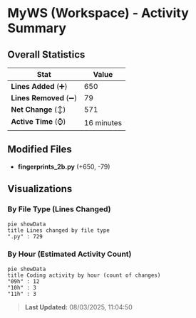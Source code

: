 # MyWS (Workspace) - Activity Summary 

## Overall Statistics

| Stat                   | Value                                                             |
| ---------------------- | ----------------------------------------------------------------- |
| **Lines Added** (➕)   | 650                                          |
| **Lines Removed** (➖) | 79                                        |
| **Net Change** (↕)    | 571                |
| **Active Time** (⌚)   | 16 minutes |


## Modified Files
- **fingerprints_2b.py** (+650, -79)

## Visualizations

### By File Type (Lines Changed)

```mermaid
pie showData
title Lines changed by file type
".py" : 729
```

### By Hour (Estimated Activity Count)

```mermaid
pie showData
title Coding activity by hour (count of changes)
"09h" : 12
"10h" : 3
"11h" : 3
```


> **Last Updated:** 08/03/2025, 11:04:50